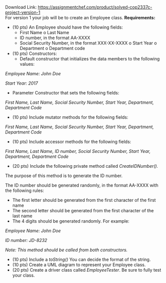 Download Link: https://assignmentchef.com/product/solved-cop2337c-project-version-1
<br>
For version 1 your job will be to create an Employee class.   <strong>Requirements: </strong>

<ul>

 <li>(10 pts) An Employee should have the following fields:

  <ul>

   <li>First Name o Last Name</li>

   <li>ID number, in the format AA-XXXX</li>

   <li>Social Security Number, in the format XXX-XX-XXXX o Start Year o Department o Department code</li>

  </ul></li>

 <li>(10 pts) Constructors:

  <ul>

   <li>Default constructor that initializes the data members to the following values:</li>

  </ul></li>

</ul>

<em>Employee Name: John Doe </em>

<em>Start Year: 2017 </em>

<ul>

 <li>Parameter Constructor that sets the following fields:</li>

</ul>

<em>First Name, Last Name, Social Security Number, Start Year, Department, Department Code </em>

<ul>

 <li>(10 pts) Include mutator methods for the following fields:</li>

</ul>

<em>First Name, Last Name, Social Security Number, Start Year, Department, Department Code </em>

<ul>

 <li>(10 pts) Include accessor methods for the following fields:</li>

</ul>

<em>First Name, Last Name, ID number, Social Security Number, Start Year, Department, Department Code </em>

<ul>

 <li>(20 pts) Include the following private method called <em>CreateIDNumber(). </em></li>

</ul>

<em>     </em>The purpose of this method is to generate the ID number.

The ID number should be generated randomly, in the format AA-XXXX with the following rules:

<ul>

 <li>The first letter should be generated from the first character of the first name</li>

 <li>The second letter should be generated from the first character of the last name</li>

 <li>The 4 digits should be generated randomly. For example:<em>  </em></li>

</ul>

<em>Employee Name: John Doe </em>

<em>ID number: JD-8232 </em>

<em>Note: This method should be called from both constructors.  </em>

<ul>

 <li>(10 pts) Include a <em>toString() </em> You can decide the format of the string.</li>

 <li>(10 pts) Create a UML diagram to represent your Employee class.</li>

 <li>(20 pts) Create a driver class called <em>EmployeeTester</em>. Be sure to fully test your class.</li>

</ul>